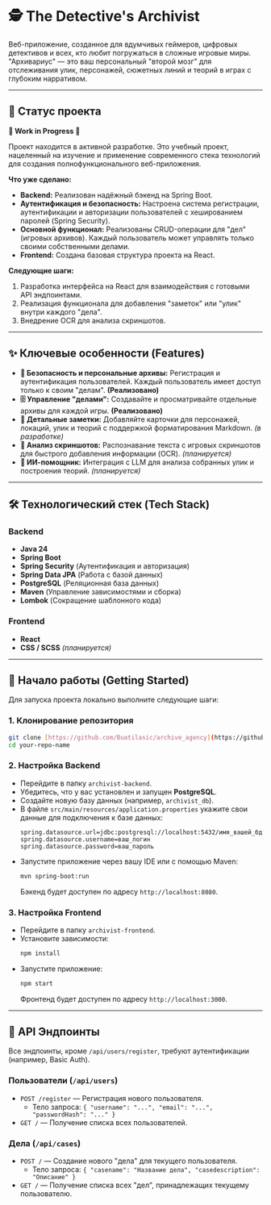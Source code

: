 # 🕵️ The Detective's Archivist

Веб-приложение, созданное для вдумчивых геймеров, цифровых детективов и всех, кто любит погружаться в сложные игровые миры. "Архивариус" — это ваш персональный "второй мозг" для отслеживания улик, персонажей, сюжетных линий и теорий в играх с глубоким нарративом.

---

## 🚦 Статус проекта

**🚧 Work in Progress 🚧**

Проект находится в активной разработке. Это учебный проект, нацеленный на изучение и применение современного стека технологий для создания полнофункционального веб-приложения.

**Что уже сделано:**
* **Backend:** Реализован надёжный бэкенд на Spring Boot.
* **Аутентификация и безопасность:** Настроена система регистрации, аутентификации и авторизации пользователей с хешированием паролей (Spring Security).
* **Основной функционал:** Реализованы CRUD-операции для "дел" (игровых архивов). Каждый пользователь может управлять только своими собственными делами.
* **Frontend:** Создана базовая структура проекта на React.

**Следующие шаги:**
1.  Разработка интерфейса на React для взаимодействия с готовыми API эндпоинтами.
2.  Реализация функционала для добавления "заметок" или "улик" внутри каждого "дела".
3.  Внедрение OCR для анализа скриншотов.

---

## ✨ Ключевые особенности (Features)

* **🔐 Безопасность и персональные архивы:** Регистрация и аутентификация пользователей. Каждый пользователь имеет доступ только к своим "делам". **(Реализовано)**
* **🗄️ Управление "делами":** Создавайте и просматривайте отдельные архивы для каждой игры. **(Реализовано)**
* **📝 Детальные заметки:** Добавляйте карточки для персонажей, локаций, улик и теорий с поддержкой форматирования Markdown. *(в разработке)*
* **📸 Анализ скриншотов:** Распознавание текста с игровых скриншотов для быстрого добавления информации (OCR). *(планируется)*
* **🤖 ИИ-помощник:** Интеграция с LLM для анализа собранных улик и построения теорий. *(планируется)*

---

## 🛠️ Технологический стек (Tech Stack)

### Backend
* **Java 24**
* **Spring Boot**
* **Spring Security** (Аутентификация и авторизация)
* **Spring Data JPA** (Работа с базой данных)
* **PostgreSQL** (Реляционная база данных)
* **Maven** (Управление зависимостями и сборка)
* **Lombok** (Сокращение шаблонного кода)

### Frontend
* **React**
* **CSS / SCSS** *(планируется)*

---

## 🚀 Начало работы (Getting Started)

Для запуска проекта локально выполните следующие шаги:

### 1. Клонирование репозитория
```bash
git clone [https://github.com/Buatilasic/archive_agency](https://github.com/your-username/your-repo-name.git)
cd your-repo-name
```

### 2. Настройка Backend
* Перейдите в папку `archivist-backend`.
* Убедитесь, что у вас установлен и запущен **PostgreSQL**.
* Создайте новую базу данных (например, `archivist_db`).
* В файле `src/main/resources/application.properties` укажите свои данные для подключения к базе данных:
    ```properties
    spring.datasource.url=jdbc:postgresql://localhost:5432/имя_вашей_бд
    spring.datasource.username=ваш_логин
    spring.datasource.password=ваш_пароль
    ```
* Запустите приложение через вашу IDE или с помощью Maven:
    ```bash
    mvn spring-boot:run
    ```
    Бэкенд будет доступен по адресу `http://localhost:8080`.

### 3. Настройка Frontend
* Перейдите в папку `archivist-frontend`.
* Установите зависимости:
    ```bash
    npm install
    ```
* Запустите приложение:
    ```bash
    npm start
    ```
    Фронтенд будет доступен по адресу `http://localhost:3000`.

---

## 🔌 API Эндпоинты

Все эндпоинты, кроме `/api/users/register`, требуют аутентификации (например, Basic Auth).

### Пользователи (`/api/users`)
* `POST /register` — Регистрация нового пользователя.
    * Тело запроса: `{ "username": "...", "email": "...", "passwordHash": "..." }`
* `GET /` — Получение списка всех пользователей.

### Дела (`/api/cases`)
* `POST /` — Создание нового "дела" для текущего пользователя.
    * Тело запроса: `{ "casename": "Название дела", "casedescription": "Описание" }`
* `GET /` — Получение списка всех "дел", принадлежащих текущему пользователю.

